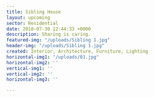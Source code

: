 ```yaml
---
title: Sibling House
layout: upcoming
sector: Residential
date: 2018-07-30 12:44:33 +0000
description: Sharing is caring.
featured-img: "/uploads/Sibling 1.jpg"
header-img: "/uploads/Sibling 1.jpg"
created: Interior, Architecture, Furniture, Lighting
horizontal-img1: "/uploads/01.jpg"
horizontal-img2: ''
vertical-img1: ''
vertical-img2: ''
horizontal-img3: ''

---
```

